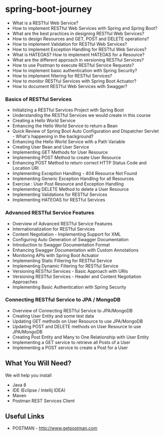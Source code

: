 # spring-boot-journey

- What is a RESTful Web Service? 
- How to implement RESTful Web Services with Spring and Spring Boot?
- What are the best practices in designing RESTful Web Services? 
- How to design Resources and GET, POST and DELETE operations?
- How to implement Validation for RESTful Web Services? 
- How to implement Exception Handling for RESTful Web Services? 
- What is HATEOAS? How to implement HATEOAS for a Resource?
- What are the different approach in versioning RESTful Services?
- How to use Postman to execute RESTful Service Requests?
- How to implement basic authentication with Spring Security?
- How to implement filtering for RESTful Services?
- How to monitor RESTful Services with Spring Boot Actuator?
- How to document RESTful Web Services with Swagger?

### Basics of RESTful Services
- Initializing a RESTful Services Project with Spring Boot
- Understanding the RESTful Services we would create in this course
- Creating a Hello World Service
- Enhancing the Hello World Service to return a Bean
- Quick Review of Spring Boot Auto Configuration and Dispatcher Servlet - What's happening in the background?
- Enhancing the Hello World Service with a Path Variable
- Creating User Bean and User Service
- Implementing GET Methods for User Resource
- Implementing POST Method to create User Resource
- Enhancing POST Method to return correct HTTP Status Code and Location URI
- Implementing Exception Handling - 404 Resource Not Found
- Implementing Generic Exception Handling for all Resources
- Exercise : User Post Resource and Exception Handling
- Implementing DELETE Method to delete a User Resource
- Implementing Validations for RESTful Services
- Implementing HATEOAS for RESTful Services

### Advanced RESTful Service Features
- Overview of Advanced RESTful Service Features
- Internationalization for RESTful Services
- Content Negotiation - Implementing Support for XML
- Configuring Auto Generation of Swagger Documentation
- Introduction to Swagger Documentation Format
- Enhancing Swagger Documentation with Custom Annotations
- Monitoring APIs with Spring Boot Actuator
- Implementing Static Filtering for RESTful Service
- Implementing Dynamic Filtering for RESTful Service
- Versioning RESTful Services - Basic Approach with URIs
- Versioning RESTful Services - Header and Content Negotiation Approaches
- Implementing Basic Authentication with Spring Security


### Connecting RESTful Service to JPA / MongoDB
- Overview of Connecting RESTful Service to JPA/MongoDB
- Creating User Entity and some test data
- Updating GET methods on User Resource to use JPA/MongoDB
- Updating POST and DELETE methods on User Resource to use JPA/MongoDB
- Creating Post Entity and Many to One Relationship with User Entity
- Implementing a GET service to retrieve all Posts of a User
- Implementing a POST service to create a Post for a User

## What You Will Need?

We will help you install 
- Java 8
- IDE (Eclipse / Intellij IDEA)
- Maven
- Postman REST Services Client

## Useful Links

- POSTMAN - http://www.getpostman.com
